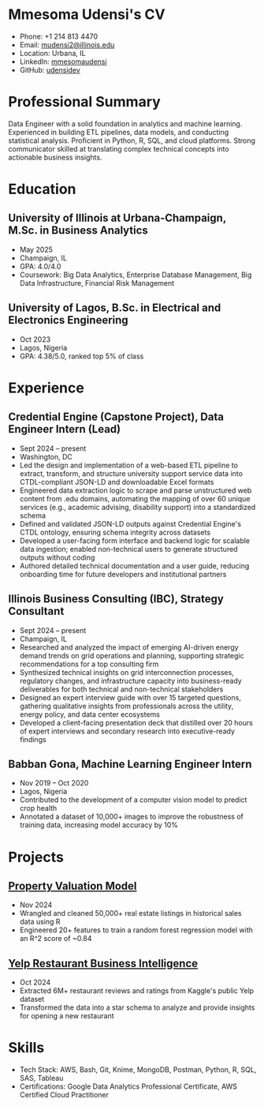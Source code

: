 # Mmesoma Udensi's CV

- Phone: +1 214 813 4470
- Email: [mudensi2@illinois.edu](mailto:mudensi2@illinois.edu)
- Location: Urbana, IL
- LinkedIn: [mmesomaudensi](https://linkedin.com/in/mmesomaudensi)
- GitHub: [udensidev](https://github.com/udensidev)


# Professional Summary

Data Engineer with a solid foundation in analytics and machine learning. Experienced in building ETL pipelines, data models, and conducting statistical analysis. Proficient in Python, R, SQL, and cloud platforms. Strong communicator skilled at translating complex technical concepts into actionable business insights.

# Education

## University of Illinois at Urbana-Champaign, M.Sc. in Business Analytics

- May 2025
- Champaign, IL
- GPA: 4.0/4.0
- Coursework: Big Data Analytics, Enterprise Database Management, Big Data Infrastructure, Financial Risk Management

## University of Lagos, B.Sc. in Electrical and Electronics Engineering

- Oct 2023
- Lagos, Nigeria
- GPA: 4.38/5.0, ranked top 5% of class

# Experience

## Credential Engine (Capstone Project), Data Engineer Intern (Lead)

- Sept 2024 – present
- Washington, DC
- Led the design and implementation of a web-based ETL pipeline to extract, transform, and structure university support service data into CTDL-compliant JSON-LD and downloadable Excel formats
- Engineered data extraction logic to scrape and parse unstructured web content from .edu domains, automating the mapping of over 60 unique services (e.g., academic advising, disability support) into a standardized schema
- Defined and validated JSON-LD outputs against Credential Engine's CTDL ontology, ensuring schema integrity across datasets
- Developed a user-facing form interface and backend logic for scalable data ingestion; enabled non-technical users to generate structured outputs without coding
- Authored detailed technical documentation and a user guide, reducing onboarding time for future developers and institutional partners

## Illinois Business Consulting (IBC), Strategy Consultant

- Sept 2024 – present
- Champaign, IL
- Researched and analyzed the impact of emerging AI-driven energy demand trends on grid operations and planning, supporting strategic recommendations for a top consulting firm
- Synthesized technical insights on grid interconnection processes, regulatory changes, and infrastructure capacity into business-ready deliverables for both technical and non-technical stakeholders
- Designed an expert interview guide with over 15 targeted questions, gathering qualitative insights from professionals across the utility, energy policy, and data center ecosystems
- Developed a client-facing presentation deck that distilled over 20 hours of expert interviews and secondary research into executive-ready findings

## Babban Gona, Machine Learning Engineer Intern

- Nov 2019 – Oct 2020
- Lagos, Nigeria
- Contributed to the development of a computer vision model to predict crop health
- Annotated a dataset of 10,000+ images to improve the robustness of training data, increasing model accuracy by 10%

# Projects

## [Property Valuation Model](https://github.com/udensidev/property-valuation-model.git)

- Nov 2024
- Wrangled and cleaned 50,000+ real estate listings in historical sales data using R
- Engineered 20+ features to train a random forest regression model with an R^2 score of ~0.84

## [Yelp Restaurant Business Intelligence](https://github.com/udensidev)

- Oct 2024
- Extracted 6M+ restaurant reviews and ratings from Kaggle's public Yelp dataset
- Transformed the data into a star schema to analyze and provide insights for opening a new restaurant

# Skills

- Tech Stack: AWS, Bash, Git, Knime, MongoDB, Postman, Python, R, SQL, SAS, Tableau
- Certifications: Google Data Analytics Professional Certificate, AWS Certified Cloud Practitioner
